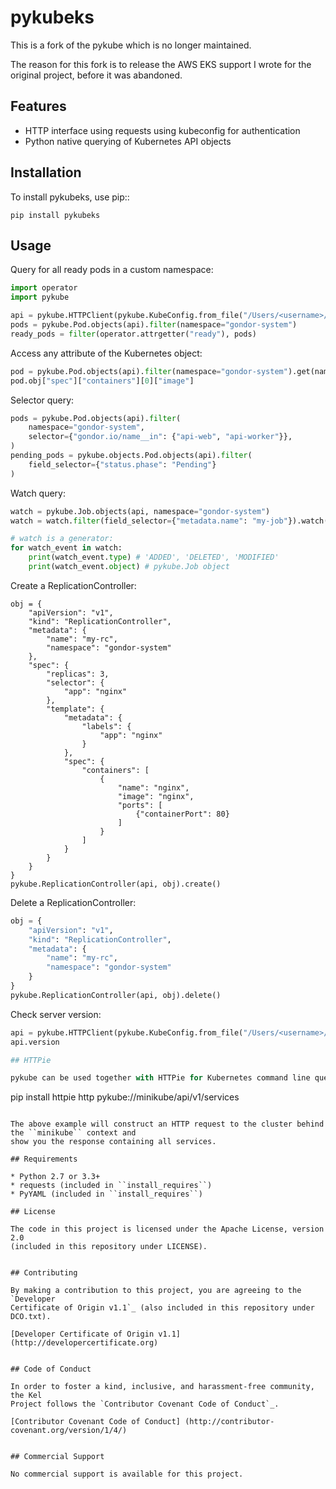 # pykubeks

This is a fork of the pykube which is no longer maintained.

The reason for this fork is to release the AWS EKS support I wrote for
the original project, before it was abandoned.


## Features

* HTTP interface using requests using kubeconfig for authentication
* Python native querying of Kubernetes API objects

## Installation

To install pykubeks, use pip::

    pip install pykubeks

## Usage

Query for all ready pods in a custom namespace:

```python
import operator
import pykube

api = pykube.HTTPClient(pykube.KubeConfig.from_file("/Users/<username>/.kube/config"))
pods = pykube.Pod.objects(api).filter(namespace="gondor-system")
ready_pods = filter(operator.attrgetter("ready"), pods)
```

Access any attribute of the Kubernetes object:

```python
pod = pykube.Pod.objects(api).filter(namespace="gondor-system").get(name="my-pod")
pod.obj["spec"]["containers"][0]["image"]
```

Selector query:

```python
pods = pykube.Pod.objects(api).filter(
    namespace="gondor-system",
    selector={"gondor.io/name__in": {"api-web", "api-worker"}},
)
pending_pods = pykube.objects.Pod.objects(api).filter(
    field_selector={"status.phase": "Pending"}
)
```

Watch query:

```python
watch = pykube.Job.objects(api, namespace="gondor-system")
watch = watch.filter(field_selector={"metadata.name": "my-job"}).watch()

# watch is a generator:
for watch_event in watch:
    print(watch_event.type) # 'ADDED', 'DELETED', 'MODIFIED'
    print(watch_event.object) # pykube.Job object
```

Create a ReplicationController:

```
obj = {
    "apiVersion": "v1",
    "kind": "ReplicationController",
    "metadata": {
        "name": "my-rc",
        "namespace": "gondor-system"
    },
    "spec": {
        "replicas": 3,
        "selector": {
            "app": "nginx"
        },
        "template": {
            "metadata": {
                "labels": {
                    "app": "nginx"
                }
            },
            "spec": {
                "containers": [
                    {
                        "name": "nginx",
                        "image": "nginx",
                        "ports": [
                            {"containerPort": 80}
                        ]
                    }
                ]
            }
        }
    }
}
pykube.ReplicationController(api, obj).create()
```

Delete a ReplicationController:

```python
obj = {
    "apiVersion": "v1",
    "kind": "ReplicationController",
    "metadata": {
        "name": "my-rc",
        "namespace": "gondor-system"
    }
}
pykube.ReplicationController(api, obj).delete()
```

Check server version:

```python
api = pykube.HTTPClient(pykube.KubeConfig.from_file("/Users/<username>/.kube/config"))
api.version

## HTTPie

pykube can be used together with HTTPie for Kubernetes command line querying goodness. For example:

```
pip install httpie
http pykube://minikube/api/v1/services
```

The above example will construct an HTTP request to the cluster behind the ``minikube`` context and
show you the response containing all services.

## Requirements

* Python 2.7 or 3.3+
* requests (included in ``install_requires``)
* PyYAML (included in ``install_requires``)

## License

The code in this project is licensed under the Apache License, version 2.0
(included in this repository under LICENSE).


## Contributing

By making a contribution to this project, you are agreeing to the `Developer
Certificate of Origin v1.1`_ (also included in this repository under DCO.txt).

[Developer Certificate of Origin v1.1](http://developercertificate.org)


## Code of Conduct

In order to foster a kind, inclusive, and harassment-free community, the Kel
Project follows the `Contributor Covenant Code of Conduct`_.

[Contributor Covenant Code of Conduct] (http://contributor-covenant.org/version/1/4/)


## Commercial Support

No commercial support is available for this project.

